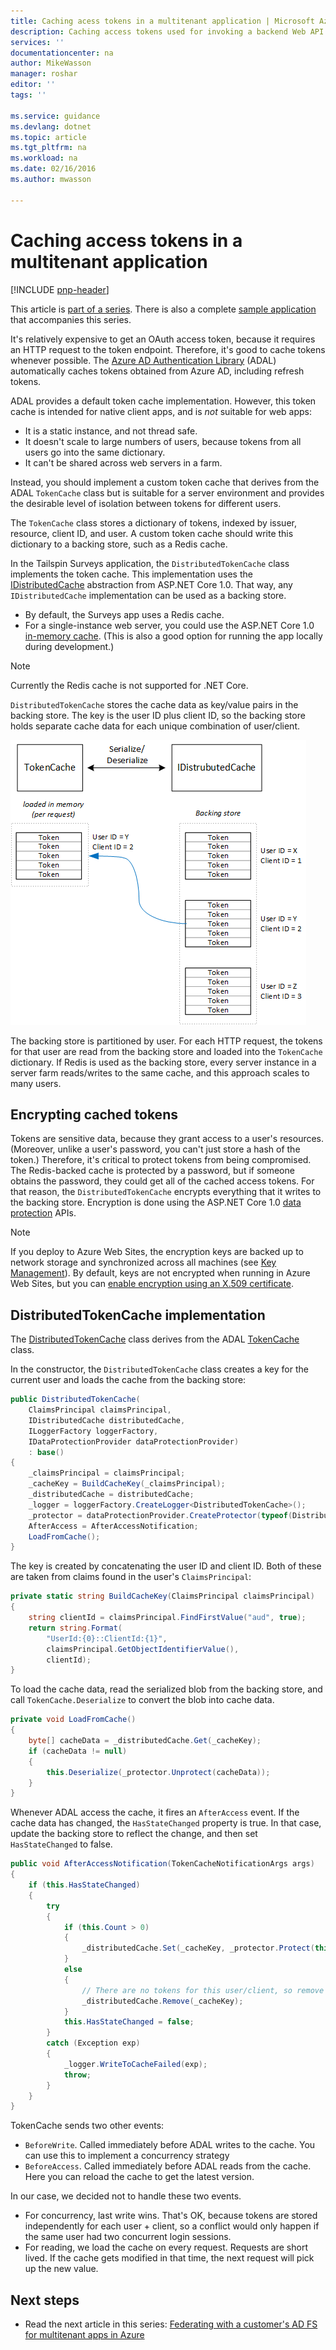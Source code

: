 ```yaml
---
title: Caching acess tokens in a multitenant application | Microsoft Azure
description: Caching access tokens used for invoking a backend Web API
services: ''
documentationcenter: na
author: MikeWasson
manager: roshar
editor: ''
tags: ''

ms.service: guidance
ms.devlang: dotnet
ms.topic: article
ms.tgt_pltfrm: na
ms.workload: na
ms.date: 02/16/2016
ms.author: mwasson

---
```

# Caching access tokens in a multitenant application
[!INCLUDE [pnp-header](../../includes/guidance-pnp-header-include.md)]

This article is [part of a series](guidance-multitenant-identity.md). There is also a complete [sample application](https://github.com/Azure-Samples/guidance-identity-management-for-multitenant-apps) that accompanies this series.

It's relatively expensive to get an OAuth access token, because it requires an HTTP request to the token endpoint. Therefore, it's good to cache tokens whenever possible. The [Azure AD Authentication Library](https://msdn.microsoft.com/library/azure/jj573266.aspx) (ADAL)  automatically caches tokens obtained from Azure AD, including refresh tokens.

ADAL provides a default token cache implementation. However, this token cache is intended for native client apps, and is *not* suitable for web apps:

* It is a static instance, and not thread safe.
* It doesn't scale to large numbers of users, because tokens from all users go into the same dictionary.
* It can't be shared across web servers in a farm.

Instead, you should implement a custom token cache that derives from the ADAL `TokenCache` class but is suitable for a server environment and provides the desirable level of isolation between tokens for different users.

The `TokenCache` class stores a dictionary of tokens, indexed by issuer, resource, client ID, and user. A custom token cache should write this dictionary to a backing store, such as a Redis cache.

In the Tailspin Surveys application, the `DistributedTokenCache` class implements the token cache. This implementation uses the [IDistributedCache](https://docs.asp.net/en/latest/fundamentals/distributed-cache.html) abstraction from ASP.NET Core 1.0. That way, any `IDistributedCache` implementation can be used as a backing store.

* By default, the Surveys app uses a Redis cache.
* For a single-instance web server, you could use the ASP.NET Core 1.0 [in-memory cache](https://docs.asp.net/en/latest/fundamentals/caching.html). (This is also a good option for running the app locally during development.)

> [!NOTE]
> Currently the Redis cache is not supported for .NET Core.
> 
> 

`DistributedTokenCache` stores the cache data as key/value pairs in the backing store. The key is the user ID plus client ID, so the backing store holds separate cache data for each unique combination of user/client.

![Token cache](media/guidance-multitenant-identity/token-cache.png)

The backing store is partitioned by user. For each HTTP request, the tokens for that user are read from the backing store and loaded into the `TokenCache` dictionary. If Redis is used as the backing store, every server instance in a server farm reads/writes to the same cache, and this approach scales to many users.

## Encrypting cached tokens
Tokens are sensitive data, because they grant access to a user's resources. (Moreover, unlike a user's password, you can't just store a hash of the token.) Therefore, it's critical to protect tokens from being compromised. The Redis-backed cache is protected by a password, but if someone obtains the password, they could get all of the cached access tokens. For that reason, the `DistributedTokenCache` encrypts everything that it writes to the backing store. Encryption is done using the ASP.NET Core 1.0 [data protection](https://docs.asp.net/en/latest/security/data-protection/index.html) APIs.

> [!NOTE]
> If you deploy to Azure Web Sites, the encryption keys are backed up to network storage and synchronized across all machines (see [Key Management](https://docs.asp.net/en/latest/security/data-protection/configuration/default-settings.html)). By default, keys are not encrypted when running in Azure Web Sites, but you can [enable encryption using an X.509 certificate](https://docs.asp.net/en/latest/security/data-protection/implementation/key-encryption-at-rest.html#x-509-certificate).
> 
> 

## DistributedTokenCache implementation
The [DistributedTokenCache](https://github.com/Azure-Samples/guidance-identity-management-for-multitenant-apps/blob/master/src/Tailspin.Surveys.TokenStorage/DistributedTokenCache.cs) class derives from the ADAL [TokenCache](https://msdn.microsoft.com/library/azure/microsoft.identitymodel.clients.activedirectory.tokencache.aspx) class.

In the constructor, the `DistributedTokenCache` class creates a key for the current user and loads the cache from the backing store:

```csharp
public DistributedTokenCache(
    ClaimsPrincipal claimsPrincipal,
    IDistributedCache distributedCache,
    ILoggerFactory loggerFactory,
    IDataProtectionProvider dataProtectionProvider)
    : base()
{
    _claimsPrincipal = claimsPrincipal;
    _cacheKey = BuildCacheKey(_claimsPrincipal);
    _distributedCache = distributedCache;
    _logger = loggerFactory.CreateLogger<DistributedTokenCache>();
    _protector = dataProtectionProvider.CreateProtector(typeof(DistributedTokenCache).FullName);
    AfterAccess = AfterAccessNotification;
    LoadFromCache();
}
```

The key is created by concatenating the user ID and client ID. Both of these are taken from claims found in the user's `ClaimsPrincipal`:

```csharp
private static string BuildCacheKey(ClaimsPrincipal claimsPrincipal)
{
    string clientId = claimsPrincipal.FindFirstValue("aud", true);
    return string.Format(
        "UserId:{0}::ClientId:{1}",
        claimsPrincipal.GetObjectIdentifierValue(),
        clientId);
}
```

To load the cache data, read the serialized blob from the backing store, and call `TokenCache.Deserialize` to convert the blob into cache data.

```csharp
private void LoadFromCache()
{
    byte[] cacheData = _distributedCache.Get(_cacheKey);
    if (cacheData != null)
    {
        this.Deserialize(_protector.Unprotect(cacheData));
    }
}
```

Whenever ADAL access the cache, it fires an `AfterAccess` event. If the cache data has changed, the `HasStateChanged` property is true. In that case, update the backing store to reflect the change, and then set `HasStateChanged` to false.

```csharp
public void AfterAccessNotification(TokenCacheNotificationArgs args)
{
    if (this.HasStateChanged)
    {
        try
        {
            if (this.Count > 0)
            {
                _distributedCache.Set(_cacheKey, _protector.Protect(this.Serialize()));
            }
            else
            {
                // There are no tokens for this user/client, so remove the item from the cache.
                _distributedCache.Remove(_cacheKey);
            }
            this.HasStateChanged = false;
        }
        catch (Exception exp)
        {
            _logger.WriteToCacheFailed(exp);
            throw;
        }
    }
}
```

TokenCache sends two other events:

* `BeforeWrite`. Called immediately before ADAL writes to the cache. You can use this to implement a concurrency strategy
* `BeforeAccess`. Called immediately before ADAL reads from the cache. Here you can reload the cache to get the latest version.

In our case, we decided not to handle these two events.

* For concurrency, last write wins. That's OK, because tokens are stored independently for each user + client, so a conflict would only happen if the same user had two concurrent login sessions.
* For reading, we load the cache on every request. Requests are short lived. If the cache gets modified in that time, the next request will pick up the new value.

## Next steps
* Read the next article in this series: [Federating with a customer's AD FS for multitenant apps in Azure](guidance-multitenant-identity-adfs.md)

<!-- links -->
[ADAL]: https://msdn.microsoft.com/library/azure/jj573266.aspx
[adfs]: guidance-multitenant-identity-adfs.md
[data-protection]: https://docs.asp.net/en/latest/security/data-protection/index.html
[distributed-cache]: https://docs.asp.net/en/latest/fundamentals/distributed-cache.html
[DistributedTokenCache]: https://github.com/Azure-Samples/guidance-identity-management-for-multitenant-apps/blob/master/src/Tailspin.Surveys.TokenStorage/DistributedTokenCache.cs
[key-management]: https://docs.asp.net/en/latest/security/data-protection/configuration/default-settings.html
[in-memory-cache]: https://docs.asp.net/en/latest/fundamentals/caching.html
[tokencache-class]: https://msdn.microsoft.com/library/azure/microsoft.identitymodel.clients.activedirectory.tokencache.aspx
[x509-cert-encryption]: https://docs.asp.net/en/latest/security/data-protection/implementation/key-encryption-at-rest.html#x-509-certificate
[part of a series]: guidance-multitenant-identity.md
[sample application]: https://github.com/Azure-Samples/guidance-identity-management-for-multitenant-apps

